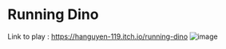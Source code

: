 # Running Dino
 Link to play : https://hanguyen-119.itch.io/running-dino
![image](https://github.com/HAnguyen-119/Running-Dino/assets/76058446/a0a9e028-6e2f-4765-9319-7c618a1dec0a)
